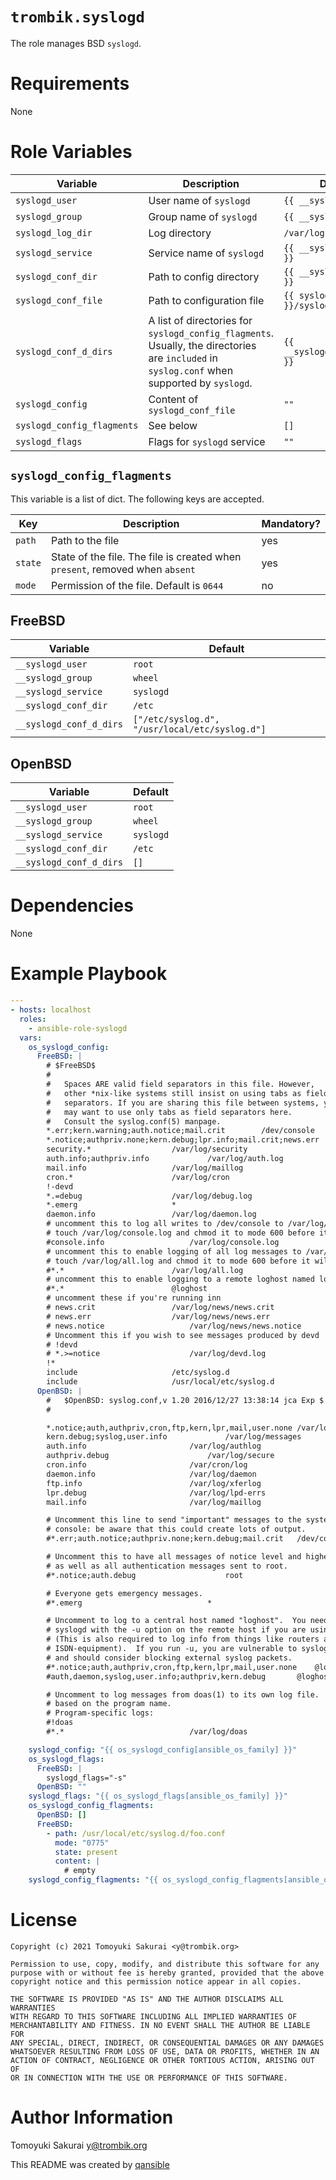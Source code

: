 # `trombik.syslogd`

The role manages BSD `syslogd`.

# Requirements

None

# Role Variables

| Variable | Description | Default |
|----------|-------------|---------|
| `syslogd_user` | User name of `syslogd` | `{{ __syslogd_user }}` |
| `syslogd_group` | Group name of `syslogd` | `{{ __syslogd_group }}` |
| `syslogd_log_dir` | Log directory | `/var/log` |
| `syslogd_service` | Service name of `syslogd` | `{{ __syslogd_service }}` |
| `syslogd_conf_dir` | Path to config directory | `{{ __syslogd_conf_dir }}` |
| `syslogd_conf_file` | Path to configuration file | `{{ syslogd_conf_dir }}/syslog.conf` |
| `syslogd_conf_d_dirs` | A list of directories for `syslogd_config_flagments`. Usually, the directories are `included` in `syslog.conf` when supported by `syslogd`. | `{{ __syslogd_conf_d_dirs }}` |
| `syslogd_config` | Content of `syslogd_conf_file` | `""` |
| `syslogd_config_flagments` | See below | `[]` |
| `syslogd_flags` | Flags for `syslogd` service | `""` |

## `syslogd_config_flagments`

This variable is a list of dict. The following keys are accepted.

| Key | Description | Mandatory? |
|-----|-------------|------------|
| `path` | Path to the file | yes |
| `state` | State of the file. The file is created when `present`, removed when `absent` | yes |
| `mode` | Permission of the file. Default is `0644` | no |

## FreeBSD

| Variable | Default |
|----------|---------|
| `__syslogd_user` | `root` |
| `__syslogd_group` | `wheel` |
| `__syslogd_service` | `syslogd` |
| `__syslogd_conf_dir` | `/etc` |
| `__syslogd_conf_d_dirs` | `["/etc/syslog.d", "/usr/local/etc/syslog.d"]` |

## OpenBSD

| Variable | Default |
|----------|---------|
| `__syslogd_user` | `root` |
| `__syslogd_group` | `wheel` |
| `__syslogd_service` | `syslogd` |
| `__syslogd_conf_dir` | `/etc` |
| `__syslogd_conf_d_dirs` | `[]` |

# Dependencies

None

# Example Playbook

```yaml
---
- hosts: localhost
  roles:
    - ansible-role-syslogd
  vars:
    os_syslogd_config:
      FreeBSD: |
        # $FreeBSD$
        #
        #	Spaces ARE valid field separators in this file. However,
        #	other *nix-like systems still insist on using tabs as field
        #	separators. If you are sharing this file between systems, you
        #	may want to use only tabs as field separators here.
        #	Consult the syslog.conf(5) manpage.
        *.err;kern.warning;auth.notice;mail.crit		/dev/console
        *.notice;authpriv.none;kern.debug;lpr.info;mail.crit;news.err	/var/log/messages
        security.*					/var/log/security
        auth.info;authpriv.info				/var/log/auth.log
        mail.info					/var/log/maillog
        cron.*						/var/log/cron
        !-devd
        *.=debug					/var/log/debug.log
        *.emerg						*
        daemon.info					/var/log/daemon.log
        # uncomment this to log all writes to /dev/console to /var/log/console.log
        # touch /var/log/console.log and chmod it to mode 600 before it will work
        #console.info					/var/log/console.log
        # uncomment this to enable logging of all log messages to /var/log/all.log
        # touch /var/log/all.log and chmod it to mode 600 before it will work
        #*.*						/var/log/all.log
        # uncomment this to enable logging to a remote loghost named loghost
        #*.*						@loghost
        # uncomment these if you're running inn
        # news.crit					/var/log/news/news.crit
        # news.err					/var/log/news/news.err
        # news.notice					/var/log/news/news.notice
        # Uncomment this if you wish to see messages produced by devd
        # !devd
        # *.>=notice					/var/log/devd.log
        !*
        include						/etc/syslog.d
        include						/usr/local/etc/syslog.d
      OpenBSD: |
        #	$OpenBSD: syslog.conf,v 1.20 2016/12/27 13:38:14 jca Exp $
        #

        *.notice;auth,authpriv,cron,ftp,kern,lpr,mail,user.none	/var/log/messages
        kern.debug;syslog,user.info				/var/log/messages
        auth.info						/var/log/authlog
        authpriv.debug						/var/log/secure
        cron.info						/var/cron/log
        daemon.info						/var/log/daemon
        ftp.info						/var/log/xferlog
        lpr.debug						/var/log/lpd-errs
        mail.info						/var/log/maillog

        # Uncomment this line to send "important" messages to the system
        # console: be aware that this could create lots of output.
        #*.err;auth.notice;authpriv.none;kern.debug;mail.crit	/dev/console

        # Uncomment this to have all messages of notice level and higher
        # as well as all authentication messages sent to root.
        #*.notice;auth.debug					root

        # Everyone gets emergency messages.
        #*.emerg							*

        # Uncomment to log to a central host named "loghost".  You need to run
        # syslogd with the -u option on the remote host if you are using this.
        # (This is also required to log info from things like routers and
        # ISDN-equipment).  If you run -u, you are vulnerable to syslog bombing,
        # and should consider blocking external syslog packets.
        #*.notice;auth,authpriv,cron,ftp,kern,lpr,mail,user.none	@loghost
        #auth,daemon,syslog,user.info;authpriv,kern.debug		@loghost

        # Uncomment to log messages from doas(1) to its own log file.  Matches are done
        # based on the program name.
        # Program-specific logs:
        #!doas
        #*.*							/var/log/doas

    syslogd_config: "{{ os_syslogd_config[ansible_os_family] }}"
    os_syslogd_flags:
      FreeBSD: |
        syslogd_flags="-s"
      OpenBSD: ""
    syslogd_flags: "{{ os_syslogd_flags[ansible_os_family] }}"
    os_syslogd_config_flagments:
      OpenBSD: []
      FreeBSD:
        - path: /usr/local/etc/syslog.d/foo.conf
          mode: "0775"
          state: present
          content: |
            # empty
    syslogd_config_flagments: "{{ os_syslogd_config_flagments[ansible_os_family] }}"

```

# License

```
Copyright (c) 2021 Tomoyuki Sakurai <y@trombik.org>

Permission to use, copy, modify, and distribute this software for any
purpose with or without fee is hereby granted, provided that the above
copyright notice and this permission notice appear in all copies.

THE SOFTWARE IS PROVIDED "AS IS" AND THE AUTHOR DISCLAIMS ALL WARRANTIES
WITH REGARD TO THIS SOFTWARE INCLUDING ALL IMPLIED WARRANTIES OF
MERCHANTABILITY AND FITNESS. IN NO EVENT SHALL THE AUTHOR BE LIABLE FOR
ANY SPECIAL, DIRECT, INDIRECT, OR CONSEQUENTIAL DAMAGES OR ANY DAMAGES
WHATSOEVER RESULTING FROM LOSS OF USE, DATA OR PROFITS, WHETHER IN AN
ACTION OF CONTRACT, NEGLIGENCE OR OTHER TORTIOUS ACTION, ARISING OUT OF
OR IN CONNECTION WITH THE USE OR PERFORMANCE OF THIS SOFTWARE.
```

# Author Information

Tomoyuki Sakurai <y@trombik.org>

This README was created by [qansible](https://github.com/trombik/qansible)
